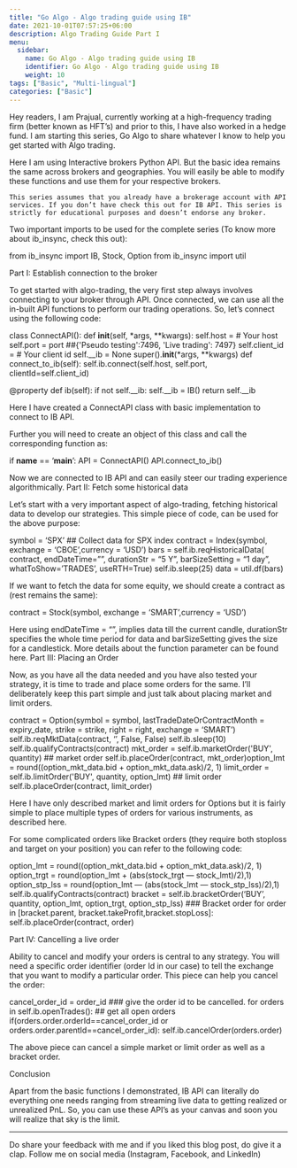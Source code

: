 ```yaml
---
title: "Go Algo - Algo trading guide using IB"
date: 2021-10-01T07:57:25+06:00
description: Algo Trading Guide Part I
menu:
  sidebar:
    name: Go Algo - Algo trading guide using IB
    identifier: Go Algo - Algo trading guide using IB
    weight: 10
tags: ["Basic", "Multi-lingual"]
categories: ["Basic"]
---
```


Hey readers, I am Prajual, currently working at a high-frequency trading firm (better known as HFT’s) and prior to this, I have also worked in a hedge fund. I am starting this series, Go Algo to share whatever I know to help you get started with Algo trading.

Here I am using Interactive brokers Python API. But the basic idea remains the same across brokers and geographies. You will easily be able to modify these functions and use them for your respective brokers.

    This series assumes that you already have a brokerage account with API services. If you don’t have check this out for IB API. This series is strictly for educational purposes and doesn’t endorse any broker.

Two important imports to be used for the complete series (To know more about ib_insync, check this out):

from ib_insync import IB, Stock, Option
from ib_insync import util

Part I: Establish connection to the broker

To get started with algo-trading, the very first step always involves connecting to your broker through API. Once connected, we can use all the in-built API functions to perform our trading operations. So, let’s connect using the following code:

class ConnectAPI(): def __init__(self, *args, **kwargs):
   self.host = # Your host
   self.port = port  ##{'Pseudo testing':7496, 'Live trading': 7497}
   self.client_id = # Your client id   self.__ib = None
   super().__init__(*args, **kwargs) def connect_to_ib(self):
   self.ib.connect(self.host, self.port, clientId=self.client_id)
 
 
 @property
 def ib(self):
   if not self.__ib:
     self.__ib = IB()
   return self.__ib

Here I have created a ConnectAPI class with basic implementation to connect to IB API.

Further you will need to create an object of this class and call the corresponding function as:

if __name__ == ‘__main__’:
    API = ConnectAPI()
    API.connect_to_ib()

Now we are connected to IB API and can easily steer our trading experience algorithmically.
Part II: Fetch some historical data

Let’s start with a very important aspect of algo-trading, fetching historical data to develop our strategies. This simple piece of code, can be used for the above purpose:

symbol = ‘SPX’         ## Collect data for SPX index
contract = Index(symbol, exchange = ‘CBOE’,currency = ‘USD’)
bars = self.ib.reqHistoricalData(
contract, endDateTime=””, durationStr = “5 Y”,
barSizeSetting = “1 day”, whatToShow=’TRADES’, useRTH=True)
self.ib.sleep(25)
data = util.df(bars)

If we want to fetch the data for some equity, we should create a contract as (rest remains the same):

contract = Stock(symbol, exchange = ‘SMART’,currency = ‘USD’)

Here using endDateTime = “”, implies data till the current candle, durationStr specifies the whole time period for data and barSizeSetting gives the size for a candlestick. More details about the function parameter can be found here.
Part III: Placing an Order

Now, as you have all the data needed and you have also tested your strategy, it is time to trade and place some orders for the same. I’ll deliberately keep this part simple and just talk about placing market and limit orders.

contract = Option(symbol = symbol, 
lastTradeDateOrContractMonth = expiry_date, strike = strike, 
right = right, exchange = ‘SMART’)
self.ib.reqMktData(contract, ‘’, False, False)
self.ib.sleep(10)
self.ib.qualifyContracts(contract)
mkt_order = self.ib.marketOrder('BUY', quantity)  ## market order
self.ib.placeOrder(contract, mkt_order)option_lmt = round((option_mkt_data.bid + option_mkt_data.ask)/2, 1)
limit_order = self.ib.limitOrder('BUY', quantity, 
option_lmt)                                         ## limit order
self.ib.placeOrder(contract, limit_order)

Here I have only described market and limit orders for Options but it is fairly simple to place multiple types of orders for various instruments, as described here.

For some complicated orders like Bracket orders (they require both stoploss and target on your position) you can refer to the following code:

option_lmt = round((option_mkt_data.bid + option_mkt_data.ask)/2, 1)
option_trgt = round(option_lmt + (abs(stock_trgt — stock_lmt)/2),1)
option_stp_lss = round(option_lmt — (abs(stock_lmt — stock_stp_lss)/2),1)
self.ib.qualifyContracts(contract)
bracket = self.ib.bracketOrder(‘BUY’, quantity, option_lmt, option_trgt, option_stp_lss)           ### Bracket order
for order in [bracket.parent, bracket.takeProfit,bracket.stopLoss]:
 self.ib.placeOrder(contract, order)

Part IV: Cancelling a live order

Ability to cancel and modify your orders is central to any strategy. You will need a specific order identifier (order Id in our case) to tell the exchange that you want to modify a particular order. This piece can help you cancel the order:

cancel_order_id = order_id   ### give the order id to be cancelled.
for orders in self.ib.openTrades():    ## get all open orders
  if(orders.order.orderId==cancel_order_id or orders.order.parentId==cancel_order_id):
     self.ib.cancelOrder(orders.order)

The above piece can cancel a simple market or limit order as well as a bracket order.

Conclusion

Apart from the basic functions I demonstrated, IB API can literally do everything one needs ranging from streaming live data to getting realized or unrealized PnL. So, you can use these API’s as your canvas and soon you will realize that sky is the limit.

_________________________________________________________________

Do share your feedback with me and if you liked this blog post, do give it a clap. Follow me on social media (Instagram, Facebook, and LinkedIn)
